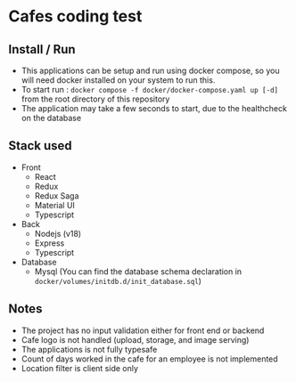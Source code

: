 # Cafes coding test

## Install / Run
- This applications can be setup and run using docker compose, so you will need docker installed on your system to run this.
- To start  run : `docker compose -f docker/docker-compose.yaml up [-d]` from the root directory of this repository
- The application may take a few seconds to start, due to the healthcheck on the database

## Stack used
- Front 
    - React
    - Redux
    - Redux Saga
    - Material UI
    - Typescript
- Back
    - Nodejs (v18)
    - Express
    - Typescript
- Database
    - Mysql (You can find the database schema declaration in `docker/volumes/initdb.d/init_database.sql`)

## Notes
- The project has no input validation either for front end or backend
- Cafe logo is not handled (upload, storage, and image serving)
- The applications is not fully typesafe
- Count of days worked in the cafe for an employee is not implemented
- Location filter is client side only

